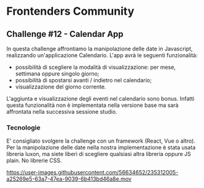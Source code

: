 # Frontenders Community

## Challenge #12 - Calendar App
In questa challenge affrontiamo la manipolazione delle date in Javascript, realizzando un'applicazione Calendario.
L'app avrà le seguenti funzionalità:
- possibilità di scegliere la modalità di visualizzazione: per mese, settimana oppure singolo giorno;
- possibilità di spostarsi avanti / indietro nel calendario;
- visualizzazione del giorno corrente.

L'aggiunta e visualizzazione degli eventi nel calendario sono bonus. Infatti questa funzionalità non è implementata nella versione base ma sarà affrontata nella successiva sessione studio.

### Tecnologie
E' consigliato svolgere la challenge con un framework (React, Vue o altro). Per la manipolazione delle date nella nostra implementazione è stata usata libreria luxon, ma siete liberi di scegliere qualsiasi altra libreria oppure JS plain. No librerie CSS.

https://user-images.githubusercontent.com/56634652/235312005-a25269e5-63a7-47ea-9039-6b413bd46a8e.mov

